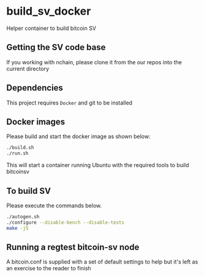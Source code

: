 # build_sv_docker
Helper container to build bitcoin SV 

## Getting the SV code base
If you working with nchain, please clone it from the our repos into the current directory

## Dependencies
This project requires `Docker` and git to be installed


## Docker images
Please build and start the docker image as shown below:
```bash
./build.sh
./run.sh
```

This will start a container running Ubuntu with the required tools to build bitcoinsv

## To build SV
Please execute the commands below. 
```bash
./autogen.sh
./configure --disable-bench --disable-tests
make -j5
```

## Running a regtest bitcoin-sv node
A bitcoin.conf is supplied with a set of default settings to help but it's left as an exercise to the reader to finish


